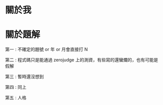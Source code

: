# 關於我

# 關於題解
第一 : 不確定的題號 or 年 or 月會直接打 N

第二 : 程式碼只是能通過 zerojudge 上的測資，有些寫的還蠻爛的，也有可能是假解

第三 : 暫時還沒想到

第四 : 同上

第五 : 人格
